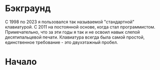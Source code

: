 # Бэкграунд

С 1998 по 2023 я пользовался так называемой "стандартной" клавиатурой.
С 2011 на постоянной основе, когда стал программистом.
Примечательно, что за эти годы я так и не освоил навык слепой десятипальцевой печати.
Клавиатура всегда была самой простой, единственное требование - это двухэтажный пробел.

# Начало

